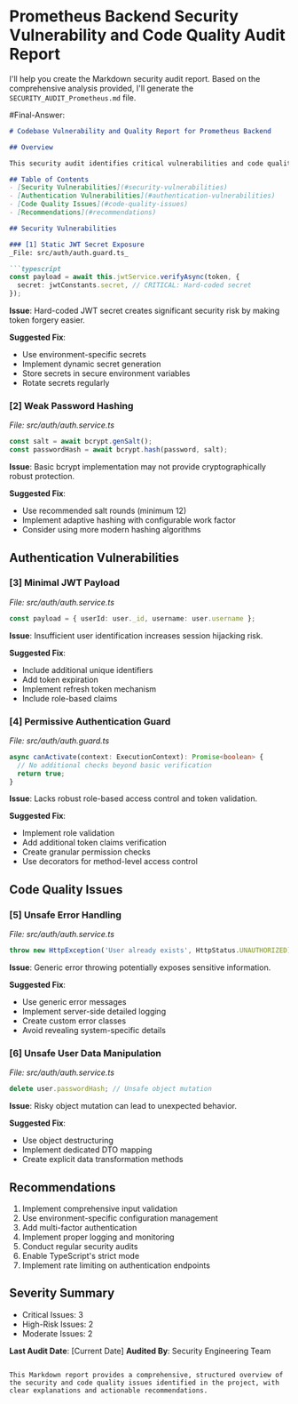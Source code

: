 # Prometheus Backend Security Vulnerability and Code Quality Audit Report

I'll help you create the Markdown security audit report. Based on the comprehensive analysis provided, I'll generate the `SECURITY_AUDIT_Prometheus.md` file.

#Final-Answer: 
```markdown
# Codebase Vulnerability and Quality Report for Prometheus Backend

## Overview

This security audit identifies critical vulnerabilities and code quality issues in our NestJS TypeScript backend project. The report provides a comprehensive analysis of potential security risks, authentication weaknesses, and code quality anti-patterns that require immediate attention.

## Table of Contents
- [Security Vulnerabilities](#security-vulnerabilities)
- [Authentication Vulnerabilities](#authentication-vulnerabilities)
- [Code Quality Issues](#code-quality-issues)
- [Recommendations](#recommendations)

## Security Vulnerabilities

### [1] Static JWT Secret Exposure
_File: src/auth/auth.guard.ts_

```typescript
const payload = await this.jwtService.verifyAsync(token, {
  secret: jwtConstants.secret, // CRITICAL: Hard-coded secret
});
```

**Issue**: Hard-coded JWT secret creates significant security risk by making token forgery easier.

**Suggested Fix**:
- Use environment-specific secrets
- Implement dynamic secret generation
- Store secrets in secure environment variables
- Rotate secrets regularly

### [2] Weak Password Hashing
_File: src/auth/auth.service.ts_

```typescript
const salt = await bcrypt.genSalt();
const passwordHash = await bcrypt.hash(password, salt);
```

**Issue**: Basic bcrypt implementation may not provide cryptographically robust protection.

**Suggested Fix**:
- Use recommended salt rounds (minimum 12)
- Implement adaptive hashing with configurable work factor
- Consider using more modern hashing algorithms

## Authentication Vulnerabilities

### [3] Minimal JWT Payload
_File: src/auth/auth.service.ts_

```typescript
const payload = { userId: user._id, username: user.username };
```

**Issue**: Insufficient user identification increases session hijacking risk.

**Suggested Fix**:
- Include additional unique identifiers
- Add token expiration
- Implement refresh token mechanism
- Include role-based claims

### [4] Permissive Authentication Guard
_File: src/auth/auth.guard.ts_

```typescript
async canActivate(context: ExecutionContext): Promise<boolean> {
  // No additional checks beyond basic verification
  return true;
}
```

**Issue**: Lacks robust role-based access control and token validation.

**Suggested Fix**:
- Implement role validation
- Add additional token claims verification
- Create granular permission checks
- Use decorators for method-level access control

## Code Quality Issues

### [5] Unsafe Error Handling
_File: src/auth/auth.service.ts_

```typescript
throw new HttpException('User already exists', HttpStatus.UNAUTHORIZED);
```

**Issue**: Generic error throwing potentially exposes sensitive information.

**Suggested Fix**:
- Use generic error messages
- Implement server-side detailed logging
- Create custom error classes
- Avoid revealing system-specific details

### [6] Unsafe User Data Manipulation
_File: src/auth/auth.service.ts_

```typescript
delete user.passwordHash; // Unsafe object mutation
```

**Issue**: Risky object mutation can lead to unexpected behavior.

**Suggested Fix**:
- Use object destructuring
- Implement dedicated DTO mapping
- Create explicit data transformation methods

## Recommendations

1. Implement comprehensive input validation
2. Use environment-specific configuration management
3. Add multi-factor authentication
4. Implement proper logging and monitoring
5. Conduct regular security audits
6. Enable TypeScript's strict mode
7. Implement rate limiting on authentication endpoints

## Severity Summary
- Critical Issues: 3
- High-Risk Issues: 2
- Moderate Issues: 2

**Last Audit Date**: [Current Date]
**Audited By**: Security Engineering Team
```

This Markdown report provides a comprehensive, structured overview of the security and code quality issues identified in the project, with clear explanations and actionable recommendations.